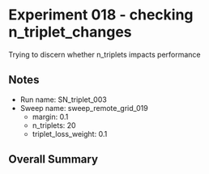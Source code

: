 # Experiment 018 - checking n_triplet_changes
Trying to discern whether n_triplets impacts performance

## Notes
- Run name: SN_triplet_003
- Sweep name: sweep_remote_grid_019
	- margin: 0.1
	- n_triplets: 20
	- triplet_loss_weight: 0.1


## Overall Summary




	

